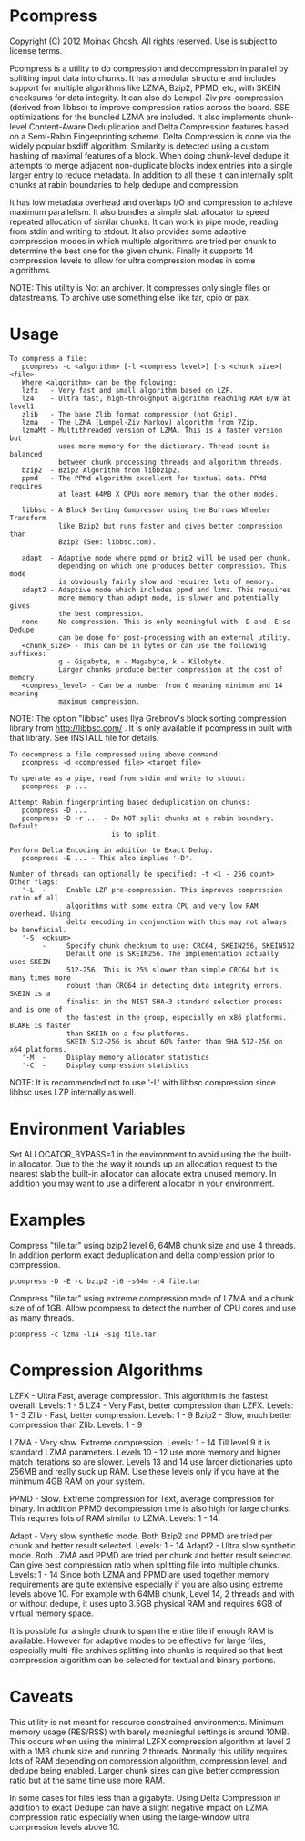 Pcompress
=========

Copyright (C) 2012 Moinak Ghosh. All rights reserved.
Use is subject to license terms.

Pcompress is a utility to do compression and decompression in parallel by
splitting input data into chunks. It has a modular structure and includes
support for multiple algorithms like LZMA, Bzip2, PPMD, etc, with SKEIN
checksums for data integrity. It can also do Lempel-Ziv pre-compression
(derived from libbsc) to improve compression ratios across the board. SSE
optimizations for the bundled LZMA are included. It also implements
chunk-level Content-Aware Deduplication and Delta Compression features
based on a Semi-Rabin Fingerprinting scheme. Delta Compression is done
via the widely popular bsdiff algorithm. Similarity is detected using a
custom hashing of maximal features of a block. When doing chunk-level
dedupe it attempts to merge adjacent non-duplicate blocks index entries
into a single larger entry to reduce metadata. In addition to all these it
can internally split chunks at rabin boundaries to help dedupe and
compression.

It has low metadata overhead and overlaps I/O and compression to achieve
maximum parallelism. It also bundles a simple slab allocator to speed
repeated allocation of similar chunks. It can work in pipe mode, reading
from stdin and writing to stdout. It also provides some adaptive compression
modes in which multiple algorithms are tried per chunk to determine the best
one for the given chunk. Finally it supports 14 compression levels to allow
for ultra compression modes in some algorithms.

NOTE: This utility is Not an archiver. It compresses only single files or
      datastreams. To archive use something else like tar, cpio or pax.

Usage
=====

    To compress a file:
       pcompress -c <algorithm> [-l <compress level>] [-s <chunk size>] <file>
       Where <algorithm> can be the folowing:
       lzfx   - Very fast and small algorithm based on LZF.
       lz4    - Ultra fast, high-throughput algorithm reaching RAM B/W at level1.
       zlib   - The base Zlib format compression (not Gzip).
       lzma   - The LZMA (Lempel-Ziv Markov) algorithm from 7Zip.
       lzmaMt - Multithreaded version of LZMA. This is a faster version but
                uses more memory for the dictionary. Thread count is balanced
                between chunk processing threads and algorithm threads.
       bzip2  - Bzip2 Algorithm from libbzip2.
       ppmd   - The PPMd algorithm excellent for textual data. PPMd requires
                at least 64MB X CPUs more memory than the other modes.

       libbsc - A Block Sorting Compressor using the Burrows Wheeler Transform
                like Bzip2 but runs faster and gives better compression than
                Bzip2 (See: libbsc.com).

       adapt  - Adaptive mode where ppmd or bzip2 will be used per chunk,
                depending on which one produces better compression. This mode
                is obviously fairly slow and requires lots of memory.
       adapt2 - Adaptive mode which includes ppmd and lzma. This requires
                more memory than adapt mode, is slower and potentially gives
                the best compression.
       none   - No compression. This is only meaningful with -D and -E so Dedupe
                can be done for post-processing with an external utility.
       <chunk_size> - This can be in bytes or can use the following suffixes:
                g - Gigabyte, m - Megabyte, k - Kilobyte.
                Larger chunks produce better compression at the cost of memory.
       <compress_level> - Can be a number from 0 meaning minimum and 14 meaning
                maximum compression.

NOTE: The option "libbsc" uses  Ilya Grebnov's block sorting compression library
      from http://libbsc.com/ . It is only available if pcompress in built with
      that library. See INSTALL file for details.
      
    To decompress a file compressed using above command:
       pcompress -d <compressed file> <target file>

    To operate as a pipe, read from stdin and write to stdout:
       pcompress -p ...

    Attempt Rabin fingerprinting based deduplication on chunks:
       pcompress -D ...
       pcompress -D -r ... - Do NOT split chunks at a rabin boundary. Default
                             is to split.

    Perform Delta Encoding in addition to Exact Dedup:
       pcompress -E ... - This also implies '-D'.

    Number of threads can optionally be specified: -t <1 - 256 count>
    Other flags:
       '-L' -     Enable LZP pre-compression. This improves compression ratio of all
                  algorithms with some extra CPU and very low RAM overhead. Using
                  delta encoding in conjunction with this may not always be beneficial.
       '-S' <cksum>
            -     Specify chunk checksum to use: CRC64, SKEIN256, SKEIN512
                  Default one is SKEIN256. The implementation actually uses SKEIN
                  512-256. This is 25% slower than simple CRC64 but is many times more
                  robust than CRC64 in detecting data integrity errors. SKEIN is a
                  finalist in the NIST SHA-3 standard selection process and is one of
                  the fastest in the group, especially on x86 platforms. BLAKE is faster
                  than SKEIN on a few platforms.
                  SKEIN 512-256 is about 60% faster than SHA 512-256 on x64 platforms.
       '-M' -     Display memory allocator statistics
       '-C' -     Display compression statistics

NOTE: It is recommended not to use '-L' with libbsc compression since libbsc uses
      LZP internally as well.

Environment Variables
=====================

Set ALLOCATOR_BYPASS=1 in the environment to avoid using the the built-in
allocator. Due to the the way it rounds up an allocation request to the nearest
slab the built-in allocator can allocate extra unused memory. In addition you
may want to use a different allocator in your environment.

Examples
========

Compress "file.tar" using bzip2 level 6, 64MB chunk size and use 4 threads. In
addition perform exact deduplication and delta compression prior to compression.

    pcompress -D -E -c bzip2 -l6 -s64m -t4 file.tar

Compress "file.tar" using extreme compression mode of LZMA and a chunk size of
of 1GB. Allow pcompress to detect the number of CPU cores and use as many threads.

    pcompress -c lzma -l14 -s1g file.tar

Compression Algorithms
======================

LZFX	- Ultra Fast, average compression. This algorithm is the fastest overall.
	  Levels: 1 - 5
LZ4	- Very Fast, better compression than LZFX.
	  Levels: 1 - 3
Zlib	- Fast, better compression.
	  Levels: 1 - 9
Bzip2	- Slow, much better compression than Zlib.
	  Levels: 1 - 9

LZMA	- Very slow. Extreme compression.
	  Levels: 1 - 14
          Till level 9 it is standard LZMA parameters. Levels 10 - 12 use
          more memory and higher match iterations so are slower. Levels
          13 and 14 use larger dictionaries upto 256MB and really suck up
          RAM. Use these levels only if you have at the minimum 4GB RAM on
          your system.

PPMD	- Slow. Extreme compression for Text, average compression for binary.
          In addition PPMD decompression time is also high for large chunks.
          This requires lots of RAM similar to LZMA.
	  Levels: 1 - 14.

Adapt	- Very slow synthetic mode. Both Bzip2 and PPMD are tried per chunk and
	  better result selected.
	  Levels: 1 - 14
Adapt2	- Ultra slow synthetic mode. Both LZMA and PPMD are tried per chunk and
	  better result selected. Can give best compression ratio when splitting
	  file into multiple chunks.
	  Levels: 1 - 14
          Since both LZMA and PPMD are used together memory requirements are
          quite extensive especially if you are also using extreme levels above
          10. For example with 64MB chunk, Level 14, 2 threads and with or without
          dedupe, it uses upto 3.5GB physical RAM and requires 6GB of virtual
          memory space.

It is possible for a single chunk to span the entire file if enough RAM is
available. However for adaptive modes to be effective for large files, especially
multi-file archives splitting into chunks is required so that best compression
algorithm can be selected for textual and binary portions.

Caveats
=======
This utility is not meant for resource constrained environments. Minimum memory
usage (RES/RSS) with barely meaningful settings is around 10MB. This occurs when
using the minimal LZFX compression algorithm at level 2 with a 1MB chunk size and
running 2 threads.
Normally this utility requires lots of RAM depending on compression algorithm,
compression level, and dedupe being enabled. Larger chunk sizes can give
better compression ratio but at the same time use more RAM.

In some cases for files less than a gigabyte. Using Delta Compression in addition
to exact Dedupe can have a slight negative impact on LZMA compression ratio
especially when using the large-window ultra compression levels above 10.
